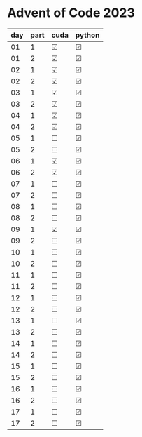 # Advent of Code 2023

| day | part  | cuda    | python  |
| --- | ----- | ------- | ------- |
| 01  | 1     | &#9745; | &#9745; |
| 01  | 2     | &#9745; | &#9745; |
| 02  | 1     | &#9745; | &#9745; |
| 02  | 2     | &#9745; | &#9745; |
| 03  | 1     | &#9745; | &#9745; |
| 03  | 2     | &#9745; | &#9745; |
| 04  | 1     | &#9745; | &#9745; |
| 04  | 2     | &#9745; | &#9745; |
| 05  | 1     | &#9744; | &#9745; |
| 05  | 2     | &#9744; | &#9745; |
| 06  | 1     | &#9745; | &#9745; |
| 06  | 2     | &#9745; | &#9745; |
| 07  | 1     | &#9744; | &#9745; |
| 07  | 2     | &#9744; | &#9745; |
| 08  | 1     | &#9744; | &#9745; |
| 08  | 2     | &#9744; | &#9745; |
| 09  | 1     | &#9745; | &#9745; |
| 09  | 2     | &#9744; | &#9745; |
| 10  | 1     | &#9744; | &#9745; |
| 10  | 2     | &#9744; | &#9745; |
| 11  | 1     | &#9744; | &#9745; |
| 11  | 2     | &#9744; | &#9745; |
| 12  | 1     | &#9744; | &#9745; |
| 12  | 2     | &#9744; | &#9745; |
| 13  | 1     | &#9744; | &#9745; |
| 13  | 2     | &#9744; | &#9745; |
| 14  | 1     | &#9744; | &#9745; |
| 14  | 2     | &#9744; | &#9745; |
| 15  | 1     | &#9744; | &#9745; |
| 15  | 2     | &#9744; | &#9745; |
| 16  | 1     | &#9744; | &#9745; |
| 16  | 2     | &#9744; | &#9745; |
| 17  | 1     | &#9744; | &#9745; |
| 17  | 2     | &#9744; | &#9745; |
